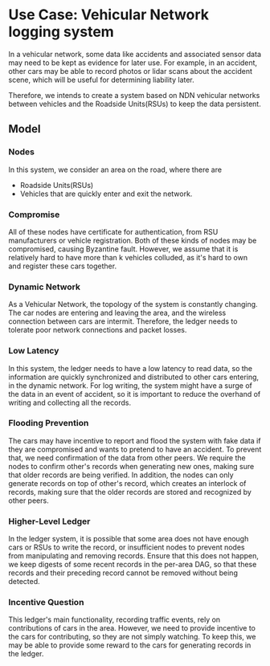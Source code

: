 # Use Case: Vehicular Network logging system

In a vehicular network, some data like accidents and associated sensor data 
may need to be kept as evidence for later use. For example, in an accident, other cars may be able to
record photos or lidar scans about the accident scene, which will be useful for determining liability later. 

Therefore, we intends to create a system based on NDN vehicular networks between vehicles and the Roadside Units(RSUs)
to keep the data persistent. 

## Model

### Nodes
In this system, we consider an area on the road, where there are
- Roadside Units(RSUs)
- Vehicles that are quickly enter and exit the network.

### Compromise
All of these nodes have certificate for authentication, from RSU manufacturers or vehicle registration.
Both of these kinds of nodes may be compromised, causing Byzantine fault. 
However, we assume that it is relatively hard to have more than 
k vehicles colluded, as it's hard to own and register these cars together. 

### Dynamic Network
As a Vehicular Network, the topology of the system is constantly changing. 
The car nodes are entering and leaving the area, and the wireless connection between cars are intermit. 
Therefore, the ledger needs to tolerate poor network connections and packet losses.

### Low Latency
In this system, the ledger needs to have a low latency to read data, so the information are quickly
synchronized and distributed to other cars entering, in the dynamic network. 
For log writing, the system might have a surge of the data in an event of accident, so it is important
to reduce the overhand of writing and collecting all the records.

### Flooding Prevention
The cars may have incentive to report and flood the system with fake data if they are compromised 
and wants to pretend to have an accident. To prevent that, we need confirmation of the data from other
peers. We require the nodes to confirm other's records when generating new ones, making sure that older records
are being verified. In addition, the nodes can only generate records on top of other's record, which creates an interlock
of records, making sure that the older records are stored and recognized by other peers. 

### Higher-Level Ledger
In the ledger system, it is possible that some area does not have enough cars or RSUs to write the record, 
or insufficient nodes to prevent nodes from manipulating and removing records. Ensure that this does not happen, 
we keep digests of some recent records in the per-area DAG, so that these records and their preceding record cannot be 
removed without being detected. 

### Incentive Question
This ledger's main functionality, recording traffic events, rely on contributions of cars in the area. 
However, we need to provide incentive to the cars for contributing, so they are not simply watching. 
To keep this, we may be able to provide some reward to the cars for generating records in the ledger.
